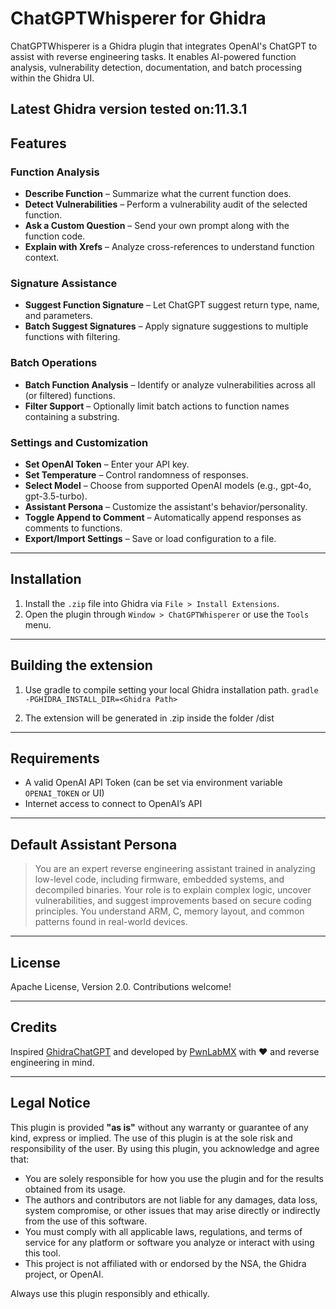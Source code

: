 # ChatGPTWhisperer for Ghidra

ChatGPTWhisperer is a Ghidra plugin that integrates OpenAI's ChatGPT to assist with reverse engineering tasks. It enables AI-powered function analysis, vulnerability detection, documentation, and batch processing within the Ghidra UI.

Latest Ghidra version tested on:11.3.1
---

## Features

### Function Analysis
- **Describe Function** – Summarize what the current function does.
- **Detect Vulnerabilities** – Perform a vulnerability audit of the selected function.
- **Ask a Custom Question** – Send your own prompt along with the function code.
- **Explain with Xrefs** – Analyze cross-references to understand function context.

### Signature Assistance
- **Suggest Function Signature** – Let ChatGPT suggest return type, name, and parameters.
- **Batch Suggest Signatures** – Apply signature suggestions to multiple functions with filtering.

### Batch Operations
- **Batch Function Analysis** – Identify or analyze vulnerabilities across all (or filtered) functions.
- **Filter Support** – Optionally limit batch actions to function names containing a substring.

### Settings and Customization
- **Set OpenAI Token** – Enter your API key.
- **Set Temperature** – Control randomness of responses.
- **Select Model** – Choose from supported OpenAI models (e.g., gpt-4o, gpt-3.5-turbo).
- **Assistant Persona** – Customize the assistant's behavior/personality.
- **Toggle Append to Comment** – Automatically append responses as comments to functions.
- **Export/Import Settings** – Save or load configuration to a file.

---

## Installation

1. Install the `.zip` file into Ghidra via `File > Install Extensions`.
2. Open the plugin through `Window > ChatGPTWhisperer` or use the `Tools` menu.
---

## Building the extension

1. Use gradle to compile setting your local Ghidra installation path.
`gradle -PGHIDRA_INSTALL_DIR=<Ghidra Path>`

2. The extension will be generated in .zip inside the folder /dist
---

## Requirements
- A valid OpenAI API Token (can be set via environment variable `OPENAI_TOKEN` or UI)
- Internet access to connect to OpenAI’s API

---

## Default Assistant Persona
> You are an expert reverse engineering assistant trained in analyzing low-level code, including firmware, embedded systems, and decompiled binaries. Your role is to explain complex logic, uncover vulnerabilities, and suggest improvements based on secure coding principles. You understand ARM, C, memory layout, and common patterns found in real-world devices.

---

## License
Apache License, Version 2.0. Contributions welcome!

---

## Credits
Inspired [GhidraChatGPT](https://github.com/likvidera/GhidraChatGPTby) and developed by [PwnLabMX](https://github.com/PwnLabMX) with ❤️ and reverse engineering in mind.

---

## Legal Notice

This plugin is provided **"as is"** without any warranty or guarantee of any kind, express or implied. The use of this plugin is at the sole risk and responsibility of the user. By using this plugin, you acknowledge and agree that:

- You are solely responsible for how you use the plugin and for the results obtained from its usage.
- The authors and contributors are not liable for any damages, data loss, system compromise, or other issues that may arise directly or indirectly from the use of this software.
- You must comply with all applicable laws, regulations, and terms of service for any platform or software you analyze or interact with using this tool.
- This project is not affiliated with or endorsed by the NSA, the Ghidra project, or OpenAI.

Always use this plugin responsibly and ethically.
